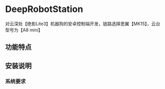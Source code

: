# DeepRobotStation

对云深处【绝影Lite3】机器狗的安卓控制端开发，链路选择思翼【MK15】，云台型号为【A8 mini】

## 功能特点



## 安装说明

### 系统要求

